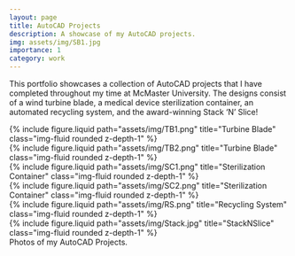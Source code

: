 ```yaml
---
layout: page
title: AutoCAD Projects
description: A showcase of my AutoCAD projects. 
img: assets/img/SB1.jpg
importance: 1
category: work
---
```


This portfolio showcases a collection of AutoCAD projects that I have completed throughout my time at McMaster University. The designs consist of a wind turbine blade, a medical device sterilization container, an automated recycling system, and the award-winning Stack ‘N’ Slice! 

<div class="row justify-content-sm-center">
    <div class="col-sm-4 mt-3 mt-md-0">
        {% include figure.liquid path="assets/img/TB1.png" title="Turbine Blade" class="img-fluid rounded z-depth-1" %}
    </div>
    <div class="col-sm-8 mt-3 mt-md-0">
        {% include figure.liquid path="assets/img/TB2.png" title="Turbine Blade" class="img-fluid rounded z-depth-1" %}
    </div>
    <div class="col-sm-4 mt-3 mt-md-0">
        {% include figure.liquid path="assets/img/SC1.png" title="Sterilization Container" class="img-fluid rounded z-depth-1" %}
    </div>
    <div class="col-sm-4 mt-3 mt-md-0">
        {% include figure.liquid path="assets/img/SC2.png" title="Sterilization Container" class="img-fluid rounded z-depth-1" %}
    </div>
    <div class="col-sm-8 mt-3 mt-md-0">
        {% include figure.liquid path="assets/img/RS.png" title="Recycling System" class="img-fluid rounded z-depth-1" %}
    </div>
    <div class="col-sm-4 mt-3 mt-md-0">
        {% include figure.liquid path="assets/img/Stack.jpg" title="StackNSlice" class="img-fluid rounded z-depth-1" %}
    </div>
</div>
<div class="caption">
    Photos of my AutoCAD Projects. 
</div>
